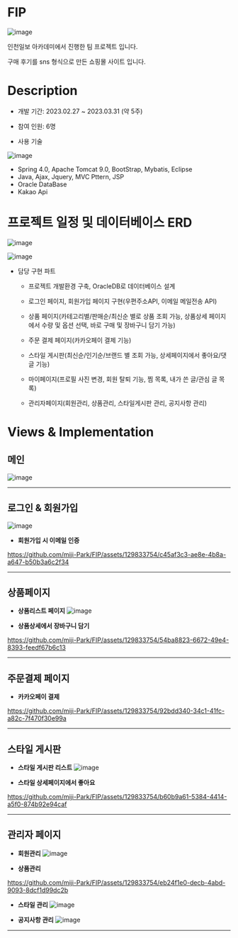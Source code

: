 # FIP
![image](https://github.com/miji-Park/FIP/assets/129833754/b4a6cf35-124b-40e1-9bf7-b61ac49f337b)</br>


인천일보 아카데미에서 진행한 팀 프로젝트 입니다.

구매 후기를 sns 형식으로 만든 쇼핑몰 사이트 입니다.



# Description

- 개발 기간: 2023.02.27 ~ 2023.03.31 (약 5주)

- 참여 인원: 6명

- 사용 기술

![image](https://github.com/miji-Park/FIP/assets/129833754/c6324ba1-f5d3-4ef6-aa11-f91046117fc5)


  - Spring 4.0,  Apache Tomcat 9.0,  BootStrap,  Mybatis,  Eclipse
  - Java,  Ajax,  Jquery,  MVC Pttern, JSP
  - Oracle DataBase
  - Kakao Api

# 프로젝트 일정 및 데이터베이스 ERD

![image](https://github.com/miji-Park/FIP/assets/129833754/096a4f2f-5784-4242-a2ca-6b0eef8bcabc)

![image](https://github.com/miji-Park/FIP/assets/129833754/92a4ebc0-9a66-4136-82c0-d7572d6eef8c)




- 담당 구현 파트

  - 프로젝트 개발환경 구축, OracleDB로 데이터베이스 설계

  - 로그인 페이지, 회원가입 페이지 구현(우편주소API, 이메일 메일전송 API)

  - 상품 페이지(카테고리별/판매순/최신순 별로 상품 조회 가능, 상품상세 페이지에서 수량 및 옵션 선택, 바로 구매 및 장바구니 담기 가능)

  - 주문 결제 페이지(카카오페이 결제 기능)
  
  - 스타일 게시판(최신순/인기순/브랜드 별 조회 가능, 상세페이지에서 좋아요/댓글 기능)

  - 마이페이지(프로필 사진 변경, 회원 탈퇴 기능, 찜 목록, 내가 쓴 글/관심 글 목록)
  
  - 관리자페이지(회원관리, 상품관리, 스타일게시판 관리, 공지사항 관리)


    

# Views & Implementation

 
 ## 메인
![image](https://github.com/miji-Park/FIP/assets/129833754/ed98fa70-06ec-4f2f-9ad3-273b7f0ded0c)

------  
  
 ## 로그인 & 회원가입
  
![image](https://github.com/miji-Park/FIP/assets/129833754/995f672f-0475-477d-9c12-5256c443111a)



 - **회원가입 시 이메일 인증**
  

https://github.com/miji-Park/FIP/assets/129833754/c45af3c3-ae8e-4b8a-a647-b50b3a6c2f34



------

 ## 상품페이지

- **상품리스트 페이지**
![image](https://github.com/miji-Park/FIP/assets/129833754/2370b461-258c-4335-b319-f90e3210fc88)


- **상품상세에서 장바구니 담기**

https://github.com/miji-Park/FIP/assets/129833754/54ba8823-6672-49e4-8393-feedf67b6c13





------

 ## 주문결제 페이지

- **카카오페이 결제**


https://github.com/miji-Park/FIP/assets/129833754/92bdd340-34c1-41fc-a82c-7f470f30e99a



------

 ## 스타일 게시판

- **스타일 게시판 리스트**
![image](https://github.com/miji-Park/FIP/assets/129833754/09a0e7fe-705f-46c0-b5fc-353e5cb461d9)

  
- **스타일 상세페이지에서 좋아요** 



https://github.com/miji-Park/FIP/assets/129833754/b60b9a61-5384-4414-a5f0-874b92e94caf





------
 ## 관리자 페이지
  
- **회원관리**
![image](https://github.com/miji-Park/FIP/assets/129833754/b169e128-3ff4-4732-b0ac-54d5cb5ee684)


- **상품관리**



https://github.com/miji-Park/FIP/assets/129833754/eb24f1e0-decb-4abd-9093-8dcf1d99dc2b



- **스타일 관리**
![image](https://github.com/miji-Park/FIP/assets/129833754/0aa433c6-b27d-4227-b0ab-f7506d57b5ba)


- **공지사항 관리**
![image](https://github.com/miji-Park/FIP/assets/129833754/67100c9d-806f-4d0c-9b62-f79de73a7eb7)
 
 

------




